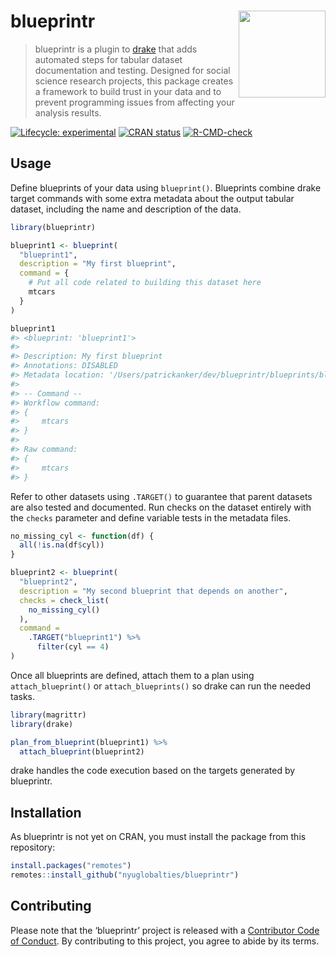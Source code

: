 
<!-- README.md is generated from README.Rmd. Please edit that file -->

# blueprintr <img src="man/figures/logo.png" align="right" height="139" />

> blueprintr is a plugin to [drake](https://github.com/ropensci/drake)
> that adds automated steps for tabular dataset documentation and
> testing. Designed for social science research projects, this package
> creates a framework to build trust in your data and to prevent
> programming issues from affecting your analysis results.

<!-- badges: start -->

[![Lifecycle:
experimental](https://img.shields.io/badge/lifecycle-experimental-orange.svg)](https://www.tidyverse.org/lifecycle/#experimental)
[![CRAN
status](https://www.r-pkg.org/badges/version/blueprintr)](https://CRAN.R-project.org/package=blueprintr)
[![R-CMD-check](https://github.com/nyuglobalties/blueprintr/actions/workflows/R-CMD-check.yaml/badge.svg)](https://github.com/nyuglobalties/blueprintr/actions/workflows/R-CMD-check.yaml)
<!-- badges: end -->

## Usage

Define blueprints of your data using `blueprint()`. Blueprints combine
drake target commands with some extra metadata about the output tabular
dataset, including the name and description of the data.

``` r
library(blueprintr)

blueprint1 <- blueprint(
  "blueprint1",
  description = "My first blueprint",
  command = {
    # Put all code related to building this dataset here
    mtcars
  }
)

blueprint1
#> <blueprint: 'blueprint1'>
#> 
#> Description: My first blueprint
#> Annotations: DISABLED
#> Metadata location: '/Users/patrickanker/dev/blueprintr/blueprints/blueprint1.csv'
#> 
#> -- Command --
#> Workflow command:
#> {
#>     mtcars
#> }
#> 
#> Raw command:
#> {
#>     mtcars
#> }
```

Refer to other datasets using `.TARGET()` to guarantee that parent
datasets are also tested and documented. Run checks on the dataset
entirely with the `checks` parameter and define variable tests in the
metadata files.

``` r
no_missing_cyl <- function(df) {
  all(!is.na(df$cyl))
}

blueprint2 <- blueprint(
  "blueprint2",
  description = "My second blueprint that depends on another",
  checks = check_list(
    no_missing_cyl()
  ),
  command =
    .TARGET("blueprint1") %>%
      filter(cyl == 4)
)
```

Once all blueprints are defined, attach them to a plan using
`attach_blueprint()` or `attach_blueprints()` so drake can run the
needed tasks.

``` r
library(magrittr)
library(drake)

plan_from_blueprint(blueprint1) %>%
  attach_blueprint(blueprint2)
```

drake handles the code execution based on the targets generated by
blueprintr.

## Installation

As blueprintr is not yet on CRAN, you must install the package from this
repository:

``` r
install.packages("remotes")
remotes::install_github("nyuglobalties/blueprintr")
```

## Contributing

Please note that the ‘blueprintr’ project is released with a
[Contributor Code of Conduct](.github/CODE_OF_CONDUCT.md). By
contributing to this project, you agree to abide by its terms.
